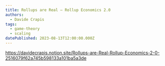 ```yaml
---
title: Rollups are Real — Rollup Economics 2.0
authors:
  - Davide Crapis
tags:
  - game-theory
  - scaling
datePublished: 2023-08-13T12:00:00.000Z
---
```


<https://davidecrapis.notion.site/Rollups-are-Real-Rollup-Economics-2-0-2516079f62a745b598133a101ba5a3de>
